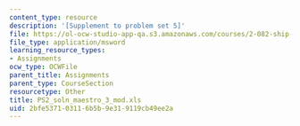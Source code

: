 ```yaml
---
content_type: resource
description: '[Supplement to problem set 5]'
file: https://ol-ocw-studio-app-qa.s3.amazonaws.com/courses/2-082-ship-structural-analysis-design-13-122-spring-2003/2bfe537103116b5b9e319119cb49ee2a_PS2_soln_maestro_3_mod.xls
file_type: application/msword
learning_resource_types:
- Assignments
ocw_type: OCWFile
parent_title: Assignments
parent_type: CourseSection
resourcetype: Other
title: PS2_soln_maestro_3_mod.xls
uid: 2bfe5371-0311-6b5b-9e31-9119cb49ee2a
---
```

